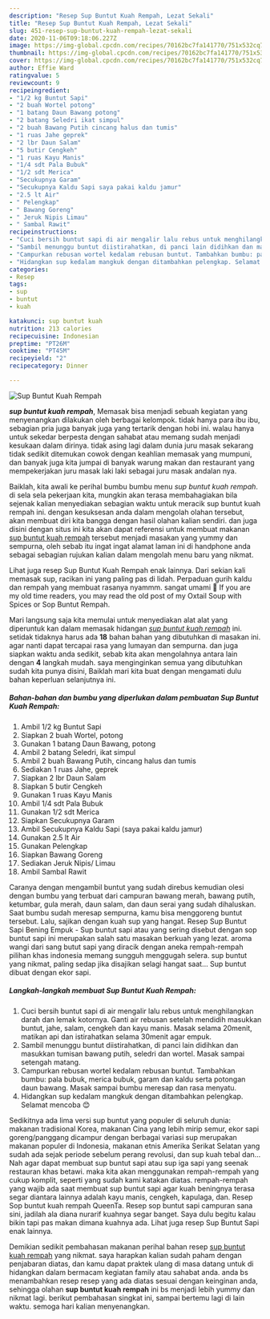 ```yaml
---
description: "Resep Sup Buntut Kuah Rempah, Lezat Sekali"
title: "Resep Sup Buntut Kuah Rempah, Lezat Sekali"
slug: 451-resep-sup-buntut-kuah-rempah-lezat-sekali
date: 2020-11-06T09:18:06.227Z
image: https://img-global.cpcdn.com/recipes/70162bc7fa141770/751x532cq70/sup-buntut-kuah-rempah-foto-resep-utama.jpg
thumbnail: https://img-global.cpcdn.com/recipes/70162bc7fa141770/751x532cq70/sup-buntut-kuah-rempah-foto-resep-utama.jpg
cover: https://img-global.cpcdn.com/recipes/70162bc7fa141770/751x532cq70/sup-buntut-kuah-rempah-foto-resep-utama.jpg
author: Effie Ward
ratingvalue: 5
reviewcount: 9
recipeingredient:
- "1/2 kg Buntut Sapi"
- "2 buah Wortel potong"
- "1 batang Daun Bawang potong"
- "2 batang Seledri ikat simpul"
- "2 buah Bawang Putih cincang halus dan tumis"
- "1 ruas Jahe geprek"
- "2 lbr Daun Salam"
- "5 butir Cengkeh"
- "1 ruas Kayu Manis"
- "1/4 sdt Pala Bubuk"
- "1/2 sdt Merica"
- "Secukupnya Garam"
- "Secukupnya Kaldu Sapi saya pakai kaldu jamur"
- "2.5 lt Air"
- " Pelengkap"
- " Bawang Goreng"
- " Jeruk Nipis Limau"
- " Sambal Rawit"
recipeinstructions:
- "Cuci bersih buntut sapi di air mengalir lalu rebus untuk menghilangkan darah dan lemak kotornya. Ganti air rebusan setelah mendidih masukkan buntut, jahe, salam, cengkeh dan kayu manis. Masak selama 20menit, matikan api dan istirahatkan selama 30menit agar empuk."
- "Sambil menunggu buntut diistirahatkan, di panci lain didihkan dan masukkan tumisan bawang putih, seledri dan wortel. Masak sampai setengah matang."
- "Campurkan rebusan wortel kedalam rebusan buntut. Tambahkan bumbu: pala bubuk, merica bubuk, garam dan kaldu serta potongan daun bawang. Masak sampai bumbu meresap dan rasa menyatu."
- "Hidangkan sup kedalam mangkuk dengan ditambahkan pelengkap. Selamat mencoba 😊"
categories:
- Resep
tags:
- sup
- buntut
- kuah

katakunci: sup buntut kuah 
nutrition: 213 calories
recipecuisine: Indonesian
preptime: "PT26M"
cooktime: "PT45M"
recipeyield: "2"
recipecategory: Dinner

---
```



![Sup Buntut Kuah Rempah](https://img-global.cpcdn.com/recipes/70162bc7fa141770/751x532cq70/sup-buntut-kuah-rempah-foto-resep-utama.jpg)

<b><i>sup buntut kuah rempah</i></b>, Memasak bisa menjadi sebuah kegiatan yang menyenangkan dilakukan oleh berbagai kelompok. tidak hanya para ibu ibu, sebagian pria juga banyak juga yang tertarik dengan hobi ini. walau hanya untuk sekedar berpesta dengan sahabat atau memang sudah menjadi kesukaan dalam dirinya. tidak asing lagi dalam dunia juru masak sekarang tidak sedikit ditemukan cowok dengan keahlian memasak yang mumpuni, dan banyak juga kita jumpai di banyak warung makan dan restaurant yang mempekerjakan juru masak laki laki sebagai juru masak andalan nya.

Baiklah, kita awali ke perihal bumbu bumbu menu <i>sup buntut kuah rempah</i>. di sela sela pekerjaan kita, mungkin akan terasa membahagiakan bila sejenak kalian menyediakan sebagian waktu untuk meracik sup buntut kuah rempah ini. dengan kesuksesan anda dalam mengolah olahan tersebut, akan membuat diri kita bangga dengan hasil olahan kalian sendiri. dan juga disini dengan situs ini kita akan dapat referensi untuk membuat makanan <u>sup buntut kuah rempah</u> tersebut menjadi masakan yang yummy dan sempurna, oleh sebab itu ingat ingat alamat laman ini di handphone anda sebagai sebagian rujukan kalian dalam mengolah menu baru yang nikmat.

Lihat juga resep Sup Buntut Kuah Rempah enak lainnya. Dari sekian kali memasak sup, racikan ini yang paling pas di lidah. Perpaduan gurih kaldu dan rempah yang membuat rasanya nyammm. sangat umami 🤤 If you are my old time readers, you may read the old post of my Oxtail Soup with Spices or Sop Buntut Rempah.


Mari langsung saja kita memulai untuk menyediakan alat alat yang diperuntuk kan dalam memasak hidangan <u><i>sup buntut kuah rempah</i></u> ini. setidak tidaknya harus ada <b>18</b> bahan bahan yang dibutuhkan di masakan ini. agar nanti dapat tercapai rasa yang lumayan dan sempurna. dan juga siapkan waktu anda sedikit, sebab kita akan mengolahnya antara lain dengan <b>4</b> langkah mudah. saya menginginkan semua yang dibutuhkan sudah kita punya disini, Baiklah mari kita buat dengan mengamati dulu bahan keperluan selanjutnya ini.

<!--inarticleads1-->

##### Bahan-bahan dan bumbu yang diperlukan dalam pembuatan Sup Buntut Kuah Rempah:

1. Ambil 1/2 kg Buntut Sapi
1. Siapkan 2 buah Wortel, potong
1. Gunakan 1 batang Daun Bawang, potong
1. Ambil 2 batang Seledri, ikat simpul
1. Ambil 2 buah Bawang Putih, cincang halus dan tumis
1. Sediakan 1 ruas Jahe, geprek
1. Siapkan 2 lbr Daun Salam
1. Siapkan 5 butir Cengkeh
1. Gunakan 1 ruas Kayu Manis
1. Ambil 1/4 sdt Pala Bubuk
1. Gunakan 1/2 sdt Merica
1. Siapkan Secukupnya Garam
1. Ambil Secukupnya Kaldu Sapi (saya pakai kaldu jamur)
1. Gunakan 2.5 lt Air
1. Gunakan  Pelengkap
1. Siapkan  Bawang Goreng
1. Sediakan  Jeruk Nipis/ Limau
1. Ambil  Sambal Rawit


Caranya dengan mengambil buntut yang sudah direbus kemudian olesi dengan bumbu yang terbuat dari campuran bawang merah, bawang putih, ketumbar, gula merah, daun salam, dan daun serai yang sudah dihaluskan. Saat bumbu sudah meresap sempurna, kamu bisa menggoreng buntut tersebut. Lalu, sajikan dengan kuah sup yang hangat. Resep Sup Buntut Sapi Bening Empuk - Sup buntut sapi atau yang sering disebut dengan sop buntut sapi ini merupakan salah satu masakan berkuah yang lezat. aroma wangi dari sang butut sapi yang diracik dengan aneka rempah-rempah pilihan khas indonesia memang sungguh menggugah selera. sup buntut yang nikmat, paling sedap jika disajikan selagi hangat saat… Sup buntut dibuat dengan ekor sapi. 

<!--inarticleads2-->

##### Langkah-langkah membuat Sup Buntut Kuah Rempah:

1. Cuci bersih buntut sapi di air mengalir lalu rebus untuk menghilangkan darah dan lemak kotornya. Ganti air rebusan setelah mendidih masukkan buntut, jahe, salam, cengkeh dan kayu manis. Masak selama 20menit, matikan api dan istirahatkan selama 30menit agar empuk.
1. Sambil menunggu buntut diistirahatkan, di panci lain didihkan dan masukkan tumisan bawang putih, seledri dan wortel. Masak sampai setengah matang.
1. Campurkan rebusan wortel kedalam rebusan buntut. Tambahkan bumbu: pala bubuk, merica bubuk, garam dan kaldu serta potongan daun bawang. Masak sampai bumbu meresap dan rasa menyatu.
1. Hidangkan sup kedalam mangkuk dengan ditambahkan pelengkap. Selamat mencoba 😊


Sedikitnya ada lima versi sup buntut yang populer di seluruh dunia: makanan tradisional Korea, makanan Cina yang lebih mirip semur, ekor sapi goreng/panggang dicampur dengan berbagai variasi sup merupakan makanan populer di Indonesia, makanan etnis Amerika Serikat Selatan yang sudah ada sejak periode sebelum perang revolusi, dan sup kuah tebal dan… Nah agar dapat membuat sup buntut sapi atau sup iga sapi yang seenak restauran khas betawi. maka kita akan menggunakan rempah-rempah yang cukup komplit, seperti yang sudah kami katakan diatas. rempah-rempah yang wajib ada saat membuat sup buntut sapi agar kuah beningnya terasa segar diantara lainnya adalah kayu manis, cengkeh, kapulaga, dan. Resep Sop buntut kuah rempah QueenTa. Resep sop buntut sapi campuran sana sini, jadilah ala diana nurarif kuahnya segar banget. Saya dulu begitu kalau bikin tapi pas makan dimana kuahnya ada. Lihat juga resep Sup Buntut Sapi enak lainnya. 

Demikian sedikit pembahasan makanan perihal bahan resep <u>sup buntut kuah rempah</u> yang nikmat. saya harapkan kalian sudah paham dengan penjabaran diatas, dan kamu dapat praktek ulang di masa datang untuk di hidangkan dalam bermacam kegiatan family atau sahabat anda. anda bs menambahkan resep resep yang ada diatas sesuai dengan keinginan anda, sehingga olahan <b>sup buntut kuah rempah</b> ini bs menjadi lebih yummy dan nikmat lagi. berikut pembahasan singkat ini, sampai bertemu lagi di lain waktu. semoga hari kalian menyenangkan.
